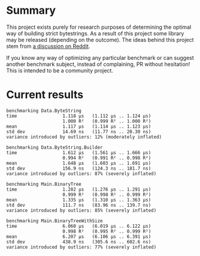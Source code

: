 # Summary

This project exists purely for research purposes of determining the optimal way of building strict bytestrings. As a result of this project some library may be released (depending on the outcome). The ideas behind this project stem from [a discussion on Reddit](https://www.reddit.com/r/haskell/comments/3qj53a/an_alternative_bytestring_builder/).

If you know any way of optimizing any particular benchmark or can suggest another benchmark subject, instead of complaining, PR without hesitation! This is intended to be a community project.

# Current results

    benchmarking Data.ByteString
    time                 1.118 μs   (1.112 μs .. 1.124 μs)
                         1.000 R²   (0.999 R² .. 1.000 R²)
    mean                 1.117 μs   (1.114 μs .. 1.123 μs)
    std dev              14.69 ns   (11.77 ns .. 20.30 ns)
    variance introduced by outliers: 12% (moderately inflated)

    benchmarking Data.ByteString.Builder
    time                 1.612 μs   (1.561 μs .. 1.666 μs)
                         0.994 R²   (0.991 R² .. 0.998 R²)
    mean                 1.648 μs   (1.603 μs .. 1.691 μs)
    std dev              156.9 ns   (124.3 ns .. 181.7 ns)
    variance introduced by outliers: 87% (severely inflated)

    benchmarking Main.BinaryTree
    time                 1.282 μs   (1.276 μs .. 1.291 μs)
                         0.999 R²   (0.998 R² .. 0.999 R²)
    mean                 1.335 μs   (1.310 μs .. 1.363 μs)
    std dev              111.7 ns   (83.96 ns .. 139.7 ns)
    variance introduced by outliers: 85% (severely inflated)

    benchmarking Main.BinaryTreeWithSize
    time                 6.060 μs   (6.019 μs .. 6.122 μs)
                         0.998 R²   (0.995 R² .. 0.999 R²)
    mean                 6.207 μs   (6.106 μs .. 6.391 μs)
    std dev              438.9 ns   (305.6 ns .. 602.6 ns)
    variance introduced by outliers: 77% (severely inflated)
